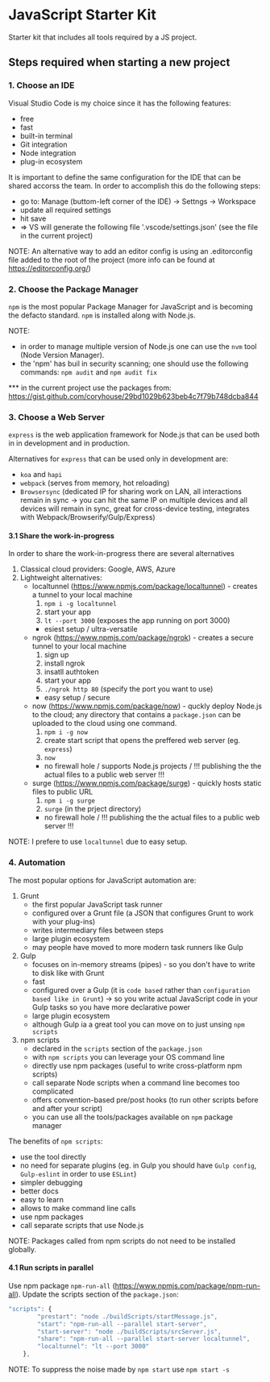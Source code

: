 # JavaScript Starter Kit

Starter kit that includes all tools required by a JS project.

## Steps required when starting a new project

### 1. Choose an IDE

Visual Studio Code is my choice since it has the following features:
- free
- fast
- built-in terminal
- Git integration
- Node integration
- plug-in ecosystem

It is important to define the same configuration for the IDE that can be shared accorss the team. In order to accomplish this do the following steps:
- go to:  Manage (buttom-left corner of the IDE) -> Settngs -> Workspace
- update all required settings
- hit save
- => VS will generate the following file '.vscode/settings.json' (see the file in the current project)

NOTE: An alternative way to add an editor config is using an .editorconfig file added to the root of the project (more info can be found at https://editorconfig.org/)

### 2. Choose the Package Manager

`npm` is the most popular Package Manager for JavaScript and is becoming the defacto standard.
`npm` is installed along with Node.js.

NOTE:
- in order to manage multiple version of Node.js one can use the `nvm` tool (Node Version Manager).
- the 'npm' has buil in  security scanning; one should use the following commands: `npm audit` and `npm audit fix`

*** in the current project use the packages from: https://gist.github.com/coryhouse/29bd1029b623beb4c7f79b748dcba844

### 3. Choose a Web Server

`express` is the web application framework for Node.js that can be used both in in development and in production.

Alternatives for `express` that can be used only in development are:
- `koa` and `hapi`
- `webpack` (serves from memory, hot reloading)
- `Browsersync` (dedicated IP for sharing work on LAN, all interactions remain in sync -> you can hit the same IP on multiple devices and all devices will remain in sync, great for cross-device testing, integrates with Webpack/Browserify/Gulp/Express)


#### 3.1 Share the work-in-progress

In order to share the work-in-progress there are several alternatives
1. Classical cloud providers: Google, AWS, Azure
2. Lightweight alternatives:
    - localtunnel (https://www.npmjs.com/package/localtunnel) - creates a tunnel to your local machine
        1. `npm i -g localtunnel`
        2. start your app
        3. `lt --port 3000` (exposes the app running on port 3000)
        - esiest setup / ultra-versatile
    - ngrok (https://www.npmjs.com/package/ngrok) - creates a secure tunnel to your local machine
        1. sign up
        2. install ngrok
        3. insatll authtoken
        4. start your app
        5. `./ngrok http 80` (specify the port you want to use)
        - easy setup / secure
    - now (https://www.npmjs.com/package/now) - quckly deploy Node.js to the cloud; any directory that contains a `package.json` can be uploaded to the cloud using one command.
        1. `npm i -g now`
        2. create start script that opens the preffered web server (eg. `express`)
        3. `now`
        - no firewall hole / supports Node.js projects / !!! publishing the the actual files to a public web server !!!
    - surge (https://www.npmjs.com/package/surge) - quickly hosts static files to public URL
        1. `npm i -g surge`
        2. `surge` (in the prject directory)
        - no firewall hole / !!! publishing the the actual files to a public web server !!!

NOTE: I prefere to use `localtunnel` due to easy setup.

### 4. Automation

The most popular options for JavaScript automation are:
1. Grunt
    - the first popular JavaScript task runner
    - configured over a Grunt file (a JSON that configures Grunt to work with your plug-ins)
    - writes intermediary files between steps
    - large plugin ecosystem
    * may people have moved to more modern task runners like Gulp
2. Gulp
    - focuses on in-memory streams (pipes) - so you don't have to write to disk like with Grunt
    - fast
    - configured over a Gulp (it is `code based` rather than `configuration based like in Grunt`) -> so you write actual JavaScript code in your Gulp tasks so you have more declarative power
    - large plugin ecosystem
    * although Gulp ia a great tool you can move on to just unsing `npm scripts`
3. npm scripts
    - declared in the `scripts` section of the `package.json`
    - with `npm scripts` you can leverage your OS command line
    - directly use npm packages (useful to write cross-platform npm scripts)
    - call separate Node scripts when a command line becomes too complicated
    - offers convention-based pre/post hooks (to run other scripts before and after your script)
    - you can use all the tools/packages available on `npm` package manager

The benefits of `npm scripts`:
- use the tool directly
- no need for separate plugins (eg. in Gulp you should have `Gulp config`, `Gulp-eslint` in order to use `ESLint`)
- simpler debugging
- better docs
- easy to learn
- allows to make command line calls
- use npm packages
- call separate scripts that use Node.js

NOTE: Packages called from npm scripts do not need to be installed globally.

#### 4.1 Run scripts in parallel

Use npm package `npm-run-all` (https://www.npmjs.com/package/npm-run-all).
Update the scripts section of the `package.json`:

```javascript
"scripts": {
        "prestart": "node ./buildScripts/startMessage.js",
        "start": "npm-run-all --parallel start-server",
        "start-server": "node ./buildScripts/srcServer.js",
        "share": "npm-run-all --parallel start-server localtunnel",
        "localtunnel": "lt --port 3000"
    },
```

NOTE: To suppress the noise made by `npm start` use `npm start -s`
